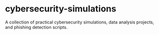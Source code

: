# cybersecurity-simulations
A collection of practical cybersecurity simulations, data analysis projects, and phishing detection scripts.
